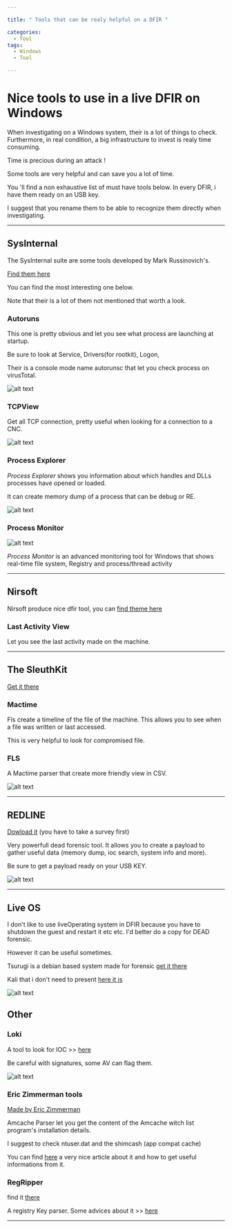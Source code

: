 ```yaml
---

title: " Tools that can be realy helpful on a DFIR "

categories:
  - Tool
tags:
  - Windows
  - Tool

---
```


# Nice tools to use in a live DFIR on Windows

When investigating on a Windows system, their is a lot of things to check. Furthermore, in real condition, a big infrastructure to invest is realy time consuming.

Time is precious during an attack !

Some tools are very helpful and can save you a lot of time. 

You 'll find a non exhaustive list of must have tools below. In every DFIR, i have them ready on an USB key.

I suggest that you rename them to be able to recognize them directly when investigating. 

---



## SysInternal

The SysInternal suite are some tools developed by Mark Russinovich's.

[Find them here](https://docs.microsoft.com/en-us/sysinternals/)

You can find the most interesting one below.

Note that their is a lot of them not mentioned that worth a look.

### Autoruns

This one is pretty obvious and let you see what process are launching at startup.

Be sure to look at Service, Drivers(for rootkit), Logon,

Their is a console mode name autorunsc that let you check process on virusTotal.

![alt text](/assets/images/niceTools/autoruns.png?raw=true "Autoruns")  

### TCPView

Get all TCP connection, pretty useful when looking for a connection to a CNC.

![alt text](/assets/images/niceTools/tcpview.png?raw=true "TCPView")  

### Process Explorer

*Process Explorer* shows you information about which handles and DLLs processes have opened or loaded.

It can create memory dump of a process that can be debug or RE.

![alt text](/assets/images/niceTools/psexplo.png?raw=true "ProcessExplorer")  

### Process Monitor

![alt text](/assets/images/niceTools/procmon.png?raw=true "ProcessMonitor")  

*Process Monitor* is an advanced monitoring tool for Windows that shows real-time file system, Registry and process/thread activity



---

## Nirsoft

Nirsoft produce nice dfir tool, you can [find theme here](https://www.nirsoft.net/utils/index.html)

### Last Activity View

Let you see the last activity made on the machine.

---



## The SleuthKit 

[Get it there](https://www.sleuthkit.org/)

### Mactime

Fls create a timeline of the file of the machine. This allows you to see when a file was written or last accessed.

This is very helpful to look for compromised file.

### FLS

A Mactime parser that create more friendly view in CSV.

![alt text](/assets/images/niceTools/tsk.png?raw=true "tsk")  

---

## REDLINE

[Dowload it](https://www.fireeye.com/services/freeware/redline.html) (you have to take a survey first)

Very powerfull dead forensic tool. It allows you to create a payload to gather useful data (memory dump, ioc search, system info and more). 

Be sure to get a payload ready on your USB KEY.

![alt text](/assets/images/niceTools/payload1.png?raw=true "Payload")  

---

## Live OS

I don't like to use liveOperating system in DFIR because you have to shutdown the guest and restart it etc etc. I'd better do a copy for DEAD forensic.

 However it can be useful sometimes.

Tsurugi is a debian based system made for forensic [get it there ](https://tsurugi-linux.org/)

Kali that i don't need to present [here it is](https://www.kali.org/)

![alt text](/assets/images/niceTools/tsu.png?raw=true "Tsurugi")  

## Other 

### Loki

A tool to look for IOC >> [here](https://github.com/Neo23x0/Loki)

Be careful with signatures, some AV can flag them.

![alt text](/assets/images/niceTools/loki.png?raw=true "loki")  

### Eric Zimmerman tools

[Made by Eric Zimmerman](https://ericzimmerman.github.io/#!index.md)

Amcache Parser let you get the content of the Amcache witch list program's installation details.

I suggest to check ntuser.dat and the shimcash (app compat cache)

You can find [here](https://www.ssi.gouv.fr/uploads/2019/01/anssi-coriin_2019-analysis_amcache.pdf) a very nice article about it and how to get useful informations from it.

### RegRipper

find it [there](https://github.com/keydet89/RegRipper2.8)

A registry Key parser. Some advices about it >> [here](https://tools.kali.org/forensics/regripper)

---

